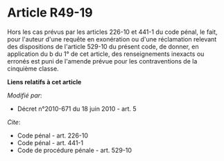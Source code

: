 # Article R49-19

Hors les cas prévus par les articles 226-10 et 441-1 du code pénal, le fait, pour l'auteur d'une requête en exonération ou
d'une réclamation relevant des dispositions de l'article 529-10 du présent code, de donner, en application du b du 1° de cet
article, des renseignements inexacts ou erronés est puni de l'amende prévue pour les contraventions de la cinquième classe.

**Liens relatifs à cet article**

_Modifié par_:

  - Décret n°2010-671 du 18 juin 2010 - art. 5

_Cite_:

  - Code pénal - art. 226-10
  - Code pénal - art. 441-1
  - Code de procédure pénale - art. 529-10
